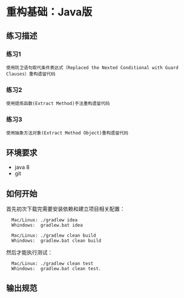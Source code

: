 # 重构基础：Java版

## 练习描述

### 练习1

    使用防卫语句取代条件表达式（Replaced the Nexted Conditional with Guard Clauses）重构遗留代码

### 练习2

    使用提炼函数(Extract Method)手法重构遗留代码

### 练习3

    使用抽象方法对象(Extract Method Object)重构遗留代码

## 环境要求
+ java 8
+ git

## 如何开始

首先初次下载完需要安装依赖和建立项目相关配置：

```
  Mac/Linux: ./gradlew idea
  Whindows:  gradlew.bat idea
```

```
  Mac/Linux: ./gradlew clean build
  Whindows:  gradlew.bat clean build
```

然后才能执行测试：

```
  Mac/Linux: ./gradlew clean test
  Whindows:  gradlew.bat clean test.
```

## 输出规范

